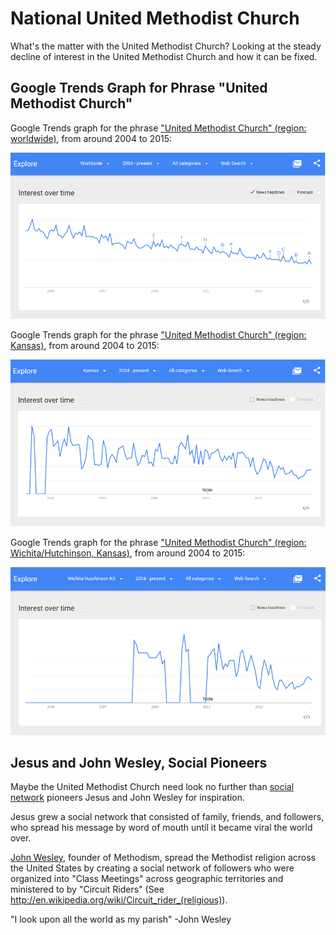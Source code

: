 # National United Methodist Church

What's the matter with the United Methodist Church? Looking at the steady decline of interest in the United Methodist Church and how it can be fixed.

## Google Trends Graph for Phrase "United Methodist Church"

Google Trends graph for the phrase ["United Methodist Church" (region: worldwide)](http://www.google.com/trends/explore#q=united%20methodist%20church), from around 2004 to 2015: 

![](google-maps-and-trends/google-trends-united-methodist-church-worldwide.png)

Google Trends graph for the phrase ["United Methodist Church" (region: Kansas)](http://www.google.com/trends/explore#geo=US-KS&q=united+methodist+church), from around 2004 to 2015: 

![](google-maps-and-trends/google-trends-united-methodist-church-kansas.png)

Google Trends graph for the phrase ["United Methodist Church" (region: Wichita/Hutchinson, Kansas)](http://www.google.com/trends/explore#geo=US-KS-678&q=united+methodist+church), from around 2004 to 2015: 

![](google-maps-and-trends/google-trends-united-methodist-church-wichita-hutchinson.png)

## Jesus and John Wesley, Social Pioneers

Maybe the United Methodist Church need look no further than [social network](http://en.wikipedia.org/wiki/Social_network) pioneers Jesus and John Wesley for inspiration. 

Jesus grew a social network that consisted of family, friends, and followers, who spread his message by word of mouth until it became viral the world over. 

[John Wesley](http://en.wikipedia.org/wiki/John_Wesley), founder of Methodism, spread the Methodist religion across the United States by creating a social network of followers who were organized into "Class Meetings" across geographic territories and ministered to by "Circuit Riders" (See http://en.wikipedia.org/wiki/Circuit_rider_(religious)). 

"I look upon all the world as my parish" -John Wesley


